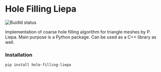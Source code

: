 # Hole Filling Liepa

![Buidld status](https://github.com/russelmann/hole-filling-liepa/actions/workflows/python-package-conda.yml/badge.svg?event=push)

Implementation of coarse hole filling algorithm for triangle meshes by P. Liepa. Main purpose is a Python package. Can be used as a C++ library as well.

### Installation

```
pip install hole-filling-liepa
```
